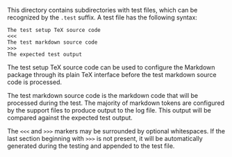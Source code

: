 This directory contains subdirectories with test files, which can be recognized
by the `.test` suffix. A test file has the following syntax:

    The test setup TeX source code
    <<<
    The test markdown source code
    >>>
    The expected test output

The test setup TeX source code can be used to configure the Markdown package
through its plain TeX interface before the test markdown source code is
processed.

The test markdown source code is the markdown code that will be processed
during the test. The majority of markdown tokens are configured by the support
files to produce output to the log file. This output will be compared against
the expected test output.

The `<<<` and `>>>` markers may be surrounded by optional whitespaces. If the
last section beginning with `>>>` is not present, it will be automatically
generated during the testing and appended to the test file.
